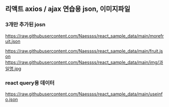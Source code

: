 ## 리액트 axios / ajax 연습용 json, 이미지파일

### 3개만 추가된 josn
https://raw.githubusercontent.com/Naessss/react_sample_data/main/morefruit.json

https://raw.githubusercontent.com/Naessss/react_sample_data/main/fruit.json
https://raw.githubusercontent.com/Naessss/react_sample_data/main/img/과일명.jpg

### react query용 데이터
https://raw.githubusercontent.com/Naessss/react_sample_data/main/useinfo.json

